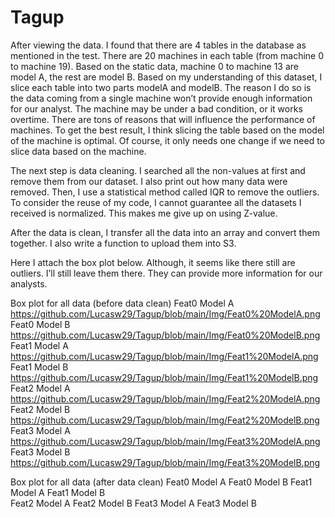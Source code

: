 # Tagup
After viewing the data. I found that there are 4 tables in the database as mentioned in the test. There are 20 machines in each table (from machine 0 to machine 19). Based on the static data, machine 0 to machine 13 are model A, the rest are model B. Based on my understanding of this dataset, I slice each table into two parts modelA and modelB. The reason I do so is the data coming from a single machine won’t provide enough information for our analyst. The machine may be under a bad condition, or it works overtime. There are tons of reasons that will influence the performance of machines. To get the best result, I think slicing the table based on the model of the machine is optimal. Of course, it only needs one change if we need to slice data based on the machine. 

The next step is data cleaning. I searched all the non-values at first and remove them from our dataset. I also print out how many data were removed. Then, I use a statistical method called IQR to remove the outliers. To consider the reuse of my code, I cannot guarantee all the datasets I received is normalized. This makes me give up on using Z-value. 

After the data is clean, I transfer all the data into an array and convert them together. I also write a function to upload them into S3.

Here I attach the box plot below. Although, it seems like there still are outliers. I’ll still leave them there. They can provide more information for our analysts.














Box plot for all data (before data clean)
Feat0 Model A						
https://github.com/Lucasw29/Tagup/blob/main/Img/Feat0%20ModelA.png
Feat0 Model B
https://github.com/Lucasw29/Tagup/blob/main/Img/Feat0%20ModelB.png
Feat1 Model A	
https://github.com/Lucasw29/Tagup/blob/main/Img/Feat1%20ModelA.png
Feat1 Model B   
https://github.com/Lucasw29/Tagup/blob/main/Img/Feat1%20ModelB.png
Feat2 Model A
https://github.com/Lucasw29/Tagup/blob/main/Img/Feat2%20ModelA.png
Feat2 Model B
https://github.com/Lucasw29/Tagup/blob/main/Img/Feat2%20ModelB.png
Feat3 Model A
https://github.com/Lucasw29/Tagup/blob/main/Img/Feat3%20ModelA.png
Feat3 Model B   
https://github.com/Lucasw29/Tagup/blob/main/Img/Feat3%20ModelB.png









Box plot for all data (after data clean)
Feat0 Model A						Feat0 Model B
    Feat1 Model A						Feat1 Model B    
Feat2 Model A						Feat2 Model B     Feat3 Model A						Feat3 Model B    
